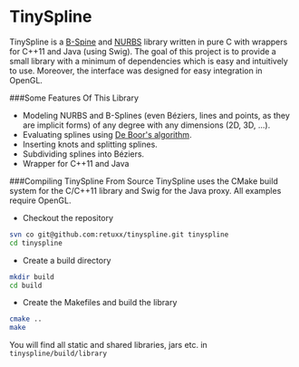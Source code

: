TinySpline
========

TinySpline is a [B-Spine](https://en.wikipedia.org/wiki/B-spline) and 
[NURBS](https://de.wikipedia.org/wiki/Non-Uniform_Rational_B-Spline) 
library written in pure C with wrappers for C++11 and Java (using Swig). 
The goal of this project is to provide a small library with a minimum of 
dependencies which is easy and intuitively to use. Moreover, the 
interface was designed for easy integration in OpenGL.

###Some Features Of This Library
- Modeling NURBS and B-Splines (even Béziers, lines and points, as 
they are implicit forms) of any degree with any dimensions (2D, 3D, ...).
- Evaluating splines using [De Boor's algorithm](https://en.wikipedia.org/wiki/De_Boor%27s_algorithm).
- Inserting knots and splitting splines.
- Subdividing splines into Béziers.
- Wrapper for C++11 and Java

###Compiling TinySpline From Source
TinySpline uses the CMake build system for the C/C++11 library and Swig
for the Java proxy. All examples require OpenGL.

- Checkout the repository
```bash
svn co git@github.com:retuxx/tinyspline.git tinyspline
cd tinyspline
```
- Create a build directory
```bash
mkdir build
cd build
```
- Create the Makefiles and build the library
```bash
cmake ..
make
```

You will find all static and shared libraries, jars etc. in
`tinyspline/build/library`
